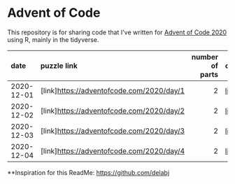 Advent of Code
================

This repository is for sharing code that I've written for [Advent of Code 2020](https://adventofcode.com/) using R, mainly in the tidyverse.


| date       | puzzle link                                 | number of parts | code                                                                      |
| :--------- | :------------------------------------------ | --------------: | :------------------------------------------------------------------------ |
| 2020-12-01 | [link]https://adventofcode.com/2020/day/1   |               2 | [link](https://gist.github.com/Cghlewis/3d115ea1f74b4034e60bf4b7982e779e) |
| 2020-12-02 | [link]https://adventofcode.com/2020/day/2   |               2 | [link](https://gist.github.com/Cghlewis/ecda44a4ad879597feeed22c91069047) |
| 2020-12-03 | [link]https://adventofcode.com/2020/day/3   |               2 | [link](https://gist.github.com/Cghlewis/7b14bfcc977c1631c7f486eafa052d84) |
| 2020-12-04 | [link]https://adventofcode.com/2020/day/4   |               2 | [link](https://gist.github.com/Cghlewis/151cdd601ebf225dcecb316a122b23b2) |


**Inspiration for this ReadMe: https://github.com/delabj

